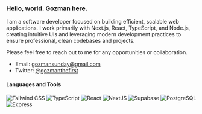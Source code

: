 ### Hello, world. Gozman here.

I am a software developer focused on building efficient, scalable web applications. I work primarily with Next.js, React, TypeScript, and Node.js, creating intuitive UIs and leveraging modern development practices to ensure professional, clean codebases and projects.

Please feel free to reach out to me for any opportunities or collaboration.

- Email: gozmansunday@gmail.com
- Twitter: <a href="https://twitter.com/gozmanthefirst" target=_blank>@gozmanthefirst</a>

#### Languages and Tools

<div align="">
  <img alt="Tailwind CSS" src="https://img.shields.io/badge/TailwindCSS-06B6D4?logo=tailwind-css&logoColor=white&style=flat"/>
  <img alt="TypeScript" src="https://img.shields.io/badge/TypeScript-3178C6?logo=typescript&logoColor=white&style=flat"/>
  <img alt="React" src="https://img.shields.io/badge/React-61DAFB?logo=react&logoColor=black&style=flat"/>
  <img alt="NextJS" src="https://img.shields.io/badge/NextJS-FFFFFF?logo=next.js&logoColor=black&style=flat"/>
  <img alt="Supabase" src="https://img.shields.io/badge/Supabase-6DB698?logo=supabase&logoColor=black&style=flat"/>
<!--   <img alt="Astro" src="https://img.shields.io/badge/Astro-BC52EE?logo=astro&logoColor=white&style=flat"/> -->
  <img alt="PostgreSQL" src="https://img.shields.io/badge/PostgreSQL-4169E1?logo=postgresql&logoColor=white&style=flat"/>
  <img alt="Express" src="https://img.shields.io/badge/Express-FFFFFF?logo=express&logoColor=black&style=flat"/>
</div>

<!-- COMMENTED OUT
- LinkedIn: <a href="https://linkedin.com/in/chiagoziem-sunday-a9990a202/" target=_blank>/in/chiagoziem-sunday</a>

<h2 align="left">Statistics</h2>
<div align="center">
  <img align="center" src="https://github-readme-stats.vercel.app/api?username=gozmansunday&show_icons=true&locale=en&theme=highcontrast&hide_border=false&include_all_commits=false&count_private=false" alt="gozmansunday"/>
</div>
<br>
<div align="center">
  <img align="center" src="https://github-readme-stats.vercel.app/api/top-langs?username=gozmansunday&show_icons=true&locale=en&layout=compact&theme=highcontrast&hide_border=false&include_all_commits=true&count_private=false" alt="gozmansunday"/>
</div>


<img alt="HTML" src="https://img.shields.io/badge/HTML-E34F26?logo=html5&logoColor=white&style=flat"/>
<img alt="CSS" src="https://img.shields.io/badge/CSS-1572B6?logo=css3&logoColor=white&style=flat"/>

<h2 align="left"></h2>
<div align="center">
  <img src="https://visitcount.itsvg.in/api?id=gozmansunday&icon=1&color=8" alt="gozmansunday"/>
</div>
<div id="badges" align="left">
  <a href="https://twitter.com/gozmansunday" target="_blank">
    <img src="https://img.shields.io/badge/Twitter-%231DA1F2.svg?logo=Twitter&logoColor=white" alt="Twitter Badge"/></a>
  <a href="https://www.linkedin.com/in/goziem-sunday-a9990a202/" target="_blank">
    <img src="https://img.shields.io/badge/LinkedIn-%230077B5.svg?logo=linkedin&logoColor=white" alt="LinkedIn Badge"/>
  </a>
</div>

<h2 align="left">More About Me</h2>

- 🌱 I’m currently learning **JavaScript with [The Odin Project](https://www.theodinproject.com/)**.
- 👀 I’m interested in **Open Source Projects** and **Technical Writing**.
- 📫 Reach out to me on **[Twitter](https://twitter.com/stGozman)** or send an email to **thegzmn@gmail.com**.
- ⚡ Fun fact: I love reading epic fantasy books. Also addicted to really good music.



<img alt="Jest" src="https://img.shields.io/badge/Jest-C21325?logo=jest&logoColor=white&style=flat"/>
<img alt="Webpack" src="https://img.shields.io/badge/Webpack-8DD6F9?logo=webpack&logoColor=black&style=flat"/>
-->
